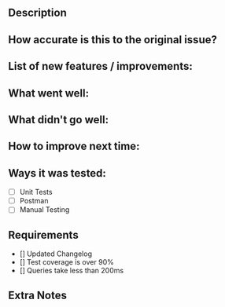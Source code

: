 ## Description

## How accurate is this to the original issue?

## List of new features / improvements:

## What went well:

## What didn't go well:

## How to improve next time:

## Ways it was tested:

- [ ] Unit Tests
- [ ] Postman
- [ ] Manual Testing

## Requirements

- [] Updated Changelog
- [] Test coverage is over 90%
- [] Queries take less than 200ms

## Extra Notes
